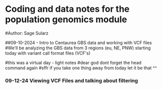 # Coding and data notes for the population genomics module

#Author: Sage Sularz

##09-10-2024 - Intro to Centaurea GBS data and working with VCF files #We'll be analyzing the GBS data from 3 regions (eu, NE, PNW) starting today with variant call format files (VCF's)

#this was a virtual day - light notes #dear god dont forget the head command again #sffr if you take one thing away from today let it be that \^\^

### 09-12-24 Viewing VCF Files and talking about filtering
